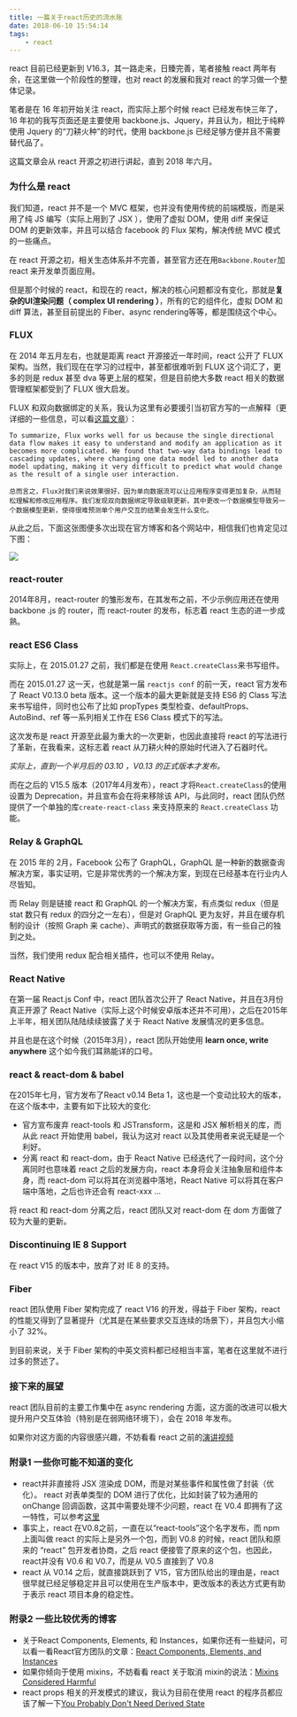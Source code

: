 ```yaml
---
title: 一篇关于react历史的流水账
date: 2018-06-10 15:54:14
tags:
	- react
---
```


react 目前已经更新到 V16.3，其一路走来，日臻完善，笔者接触 react 两年有余，在这里做一个阶段性的整理，也对 react 的发展和我对 react 的学习做一个整体记录。

笔者是在 16 年初开始关注 react，而实际上那个时候 react 已经发布快三年了， 16 年初的我写页面还是主要使用 backbone.js、Jquery，并且认为，相比于纯粹使用 Jquery 的“刀耕火种”的时代，使用 backbone.js 已经足够方便并且不需要替代品了。

这篇文章会从 react 开源之初进行讲起，直到 2018 年六月。

### 为什么是 react

我们知道，react 并不是一个 MVC 框架，也并没有使用传统的前端模版，而是采用了纯 JS 编写（实际上用到了 JSX ），使用了虚拟 DOM，使用 diff 来保证 DOM 的更新效率，并且可以结合 facebook 的 Flux 架构，解决传统 MVC 模式的一些痛点。

在 react 开源之初，相关生态体系并不完善，甚至官方还在用`Backbone.Router`加 react 来开发单页面应用。

但是那个时候的 react，和现在的 react，解决的核心问题都没有变化，那就是**复杂的UI渲染问题（ complex UI rendering ）**，所有的它的组件化，虚拟 DOM 和 diff 算法，甚至目前提出的 Fiber、async rendering等等，都是围绕这个中心。

### FLUX

在 2014 年五月左右，也就是距离 react 开源接近一年时间，react 公开了 FLUX 架构。当然，我们现在在学习的过程中，甚至都很难听到 FLUX 这个词汇了，更多的则是 redux 甚至 dva 等更上层的框架，但是目前绝大多数 react 相关的数据管理框架都受到了 FLUX 很大启发。

FLUX 和双向数据绑定的关系，我认为这里有必要援引当初官方写的一点解释（更详细的一些信息，可以看[这篇文章](https://www.10000h.top/react_flux.pdf)）：

```
To summarize, Flux works well for us because the single directional data flow makes it easy to understand and modify an application as it becomes more complicated. We found that two-way data bindings lead to cascading updates, where changing one data model led to another data model updating, making it very difficult to predict what would change as the result of a single user interaction.

总而言之，Flux对我们来说效果很好，因为单向数据流可以让应用程序变得更加复杂，从而轻松理解和修改应用程序。我们发现双向数据绑定导致级联更新，其中更改一个数据模型导致另一个数据模型更新，使得很难预测单个用户交互的结果会发生什么变化。
```

从此之后，下面这张图便多次出现在官方博客和各个网站中，相信我们也肯定见过下图：

![](https://www.10000h.top/images/flux.png)

### react-router

2014年8月，react-router 的雏形发布，在其发布之前，不少示例应用还在使用 backbone
.js 的 router，而 react-router 的发布，标志着 react 生态的进一步成熟。

### react ES6 Class

实际上，在 2015.01.27 之前，我们都是在使用 `React.createClass`来书写组件。

而在 2015.01.27 这一天，也就是第一届 `reactjs conf` 的前一天，react 官方发布了 React V0.13.0 beta 版本。这一个版本的最大更新就是支持 ES6 的 Class 写法来书写组件，同时也公布了比如 propTypes 类型检查、defaultProps、AutoBind、ref 等一系列相关工作在 ES6 Class 模式下的写法。

这次发布是 react 开源至此最为重大的一次更新，也因此直接将 react 的写法进行了革新，在我看来，这标志着 react 从刀耕火种的原始时代进入了石器时代。

*实际上，直到一个半月后的 03.10 ，V0.13 的正式版本才发布。*

而在之后的 V15.5 版本（2017年4月发布），react 才将`React.createClass`的使用设置为 Deprecation，并且宣布会在将来移除该 API，与此同时，react 团队仍然提供了一个单独的库`create-react-class` 来支持原来的 `React.createClass` 功能。

### Relay & GraphQL

在 2015 年的 2月，Facebook 公布了 GraphQL，GraphQL 是一种新的数据查询解决方案，事实证明，它是非常优秀的一个解决方案，到现在已经基本在行业内人尽皆知。

而 Relay 则是链接 react 和 GraphQL 的一个解决方案，有点类似 redux（但是 stat 数只有 redux 的四分之一左右），但是对 GraphQL 更为友好，并且在缓存机制的设计（按照 Graph 来 cache）、声明式的数据获取等方面，有一些自己的独到之处。

当然，我们使用 redux 配合相关插件，也可以不使用 Relay。


### React Native

在第一届 React.js Conf 中，react 团队首次公开了 React Native，并且在3月份真正开源了 React Native（实际上这个时候安卓版本还并不可用），之后在2015年上半年，相关团队陆陆续续披露了关于 React Native 发展情况的更多信息。

并且也是在这个时候（2015年3月），react 团队开始使用 **learn once, write anywhere** 这个如今我们耳熟能详的口号。

### react & react-dom & babel

在2015年七月，官方发布了React v0.14 Beta 1，这也是一个变动比较大的版本，在这个版本中，主要有如下比较大的变化:

* 官方宣布废弃 react-tools 和 JSTransform，这是和 JSX 解析相关的库，而从此 react 开始使用 babel，我认为这对 react 以及其使用者来说无疑是一个利好。
* 分离 react 和 react-dom，由于 React Native 已经迭代了一段时间，这个分离同时也意味着 react 之后的发展方向，react 本身将会关注抽象层和组件本身，而 react-dom 可以将其在浏览器中落地，React Native 可以将其在客户端中落地，之后也许还会有 react-xxx ...

将 react 和 react-dom 分离之后，react 团队又对 react-dom 在 dom 方面做了较为大量的更新。

### Discontinuing IE 8 Support

在 react V15 的版本中，放弃了对 IE 8 的支持。


### Fiber

react 团队使用 Fiber 架构完成了 react V16 的开发，得益于 Fiber 架构，react 的性能又得到了显著提升（尤其是在某些要求交互连续的场景下），并且包大小缩小了 32%。

到目前来说，关于 Fiber 架构的中英文资料都已经相当丰富，笔者在这里就不进行过多的赘述了。

### 接下来的展望

react 团队目前的主要工作集中在 async rendering 方面，这方面的改进可以极大提升用户交互体验（特别是在弱网络环境下），会在 2018 年发布。

如果你对这方面的内容很感兴趣，不妨看看 react 之前的[演讲视频](https://reactjs.org/blog/2018/03/01/sneak-peek-beyond-react-16.html)

### 附录1 一些你可能不知道的变化

* react并非直接将 JSX 渲染成 DOM，而是对某些事件和属性做了封装（优化）。 react 对表单类型的 DOM 进行了优化，比如封装了较为通用的 onChange 回调函数，这其中需要处理不少问题，react 在 V0.4 即拥有了这一特性，可以参考[这里](https://reactjs.org/blog/2013/07/23/community-roundup-5.html#cross-browser-onchange)
* 事实上，react 在V0.8之前，一直在以“react-tools”这个名字发布，而 npm 上面叫做 react 的实际上是另外一个包，而到 V0.8 的时候，react 团队和原来的 “react” 包开发者协商，之后 react 便接管了原来的这个包，也因此，react并没有 V0.6 和 V0.7，而是从 V0.5 直接到了 V0.8
* react 从 V0.14 之后，就直接跳跃到了 V15，官方团队给出的理由是，react 很早就已经足够稳定并且可以使用在生产版本中，更改版本的表达方式更有助于表示 react 项目本身的稳定性。

### 附录2 一些比较优秀的博客

* 关于React Components, Elements, 和 Instances，如果你还有一些疑问，可以看一看React官方团队的文章：[React Components, Elements, and Instances](https://reactjs.org/blog/2015/12/18/react-components-elements-and-instances.html)
* 如果你倾向于使用 mixins，不妨看看 react 关于取消 mixin的说法：[Mixins Considered Harmful](https://reactjs.org/blog/2016/07/13/mixins-considered-harmful.html)
* react props 相关的开发模式的建议，我认为目前在使用 react 的程序员都应该了解一下[You Probably Don't Need Derived State](https://reactjs.org/blog/2018/06/07/you-probably-dont-need-derived-state.html)